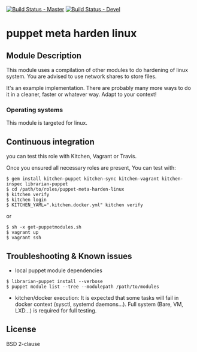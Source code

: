 [![Build Status - Master](https://travis-ci.org/juju4/puppet-meta-harden-linux.svg?branch=master)](https://travis-ci.org/juju4/puppet-meta-harden-linux)
[![Build Status - Devel](https://travis-ci.org/juju4/puppet-meta-harden-linux.svg?branch=devel)](https://travis-ci.org/juju4/puppet-meta-harden-linux/branches)

# puppet meta harden linux

## Module Description
This module uses a compilation of other modules to do hardening of linux system.
You are advised to use network shares to store files.

It's an example implementation. There are probably many more ways to do it in a cleaner, faster or whatever way. Adapt to your context!

### Operating systems

This module is targeted for linux.

## Continuous integration

you can test this role with Kitchen, Vagrant or Travis.

Once you ensured all necessary roles are present, You can test with:
```
$ gem install kitchen-puppet kitchen-sync kitchen-vagrant kitchen-inspec librarian-puppet
$ cd /path/to/roles/puppet-meta-harden-linux
$ kitchen verify
$ kitchen login
$ KITCHEN_YAML=".kitchen.docker.yml" kitchen verify
```
or
```
$ sh -x get-puppetmodules.sh
$ vagrant up
$ vagrant ssh
```

## Troubleshooting & Known issues

* local puppet module dependencies
```
$ librarian-puppet install --verbose
$ puppet module list --tree --modulepath /path/to/modules
```

* kitchen/docker execution:
It is expected that some tasks will fail in docker context (sysctl, systemd daemons...). Full system (Bare, VM, LXD...) is required for full testing.

## License

BSD 2-clause
